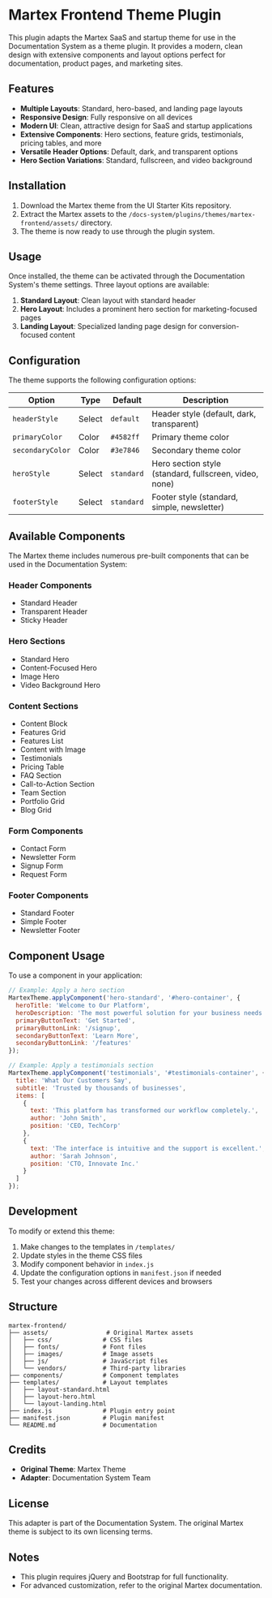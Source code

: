# Martex Frontend Theme Plugin

This plugin adapts the Martex SaaS and startup theme for use in the Documentation System as a theme plugin. It provides a modern, clean design with extensive components and layout options perfect for documentation, product pages, and marketing sites.

## Features

- **Multiple Layouts**: Standard, hero-based, and landing page layouts
- **Responsive Design**: Fully responsive on all devices
- **Modern UI**: Clean, attractive design for SaaS and startup applications
- **Extensive Components**: Hero sections, feature grids, testimonials, pricing tables, and more
- **Versatile Header Options**: Default, dark, and transparent options
- **Hero Section Variations**: Standard, fullscreen, and video background

## Installation

1. Download the Martex theme from the UI Starter Kits repository.
2. Extract the Martex assets to the `/docs-system/plugins/themes/martex-frontend/assets/` directory.
3. The theme is now ready to use through the plugin system.

## Usage

Once installed, the theme can be activated through the Documentation System's theme settings. Three layout options are available:

1. **Standard Layout**: Clean layout with standard header
2. **Hero Layout**: Includes a prominent hero section for marketing-focused pages
3. **Landing Layout**: Specialized landing page design for conversion-focused content

## Configuration

The theme supports the following configuration options:

| Option | Type | Default | Description |
|--------|------|---------|-------------|
| `headerStyle` | Select | `default` | Header style (default, dark, transparent) |
| `primaryColor` | Color | `#4582ff` | Primary theme color |
| `secondaryColor` | Color | `#3e7846` | Secondary theme color |
| `heroStyle` | Select | `standard` | Hero section style (standard, fullscreen, video, none) |
| `footerStyle` | Select | `standard` | Footer style (standard, simple, newsletter) |

## Available Components

The Martex theme includes numerous pre-built components that can be used in the Documentation System:

### Header Components
- Standard Header
- Transparent Header
- Sticky Header

### Hero Sections
- Standard Hero
- Content-Focused Hero
- Image Hero
- Video Background Hero

### Content Sections
- Content Block
- Features Grid
- Features List
- Content with Image
- Testimonials
- Pricing Table
- FAQ Section
- Call-to-Action Section
- Team Section
- Portfolio Grid
- Blog Grid

### Form Components
- Contact Form
- Newsletter Form
- Signup Form
- Request Form

### Footer Components
- Standard Footer
- Simple Footer
- Newsletter Footer

## Component Usage

To use a component in your application:

```javascript
// Example: Apply a hero section
MartexTheme.applyComponent('hero-standard', '#hero-container', {
  heroTitle: 'Welcome to Our Platform',
  heroDescription: 'The most powerful solution for your business needs',
  primaryButtonText: 'Get Started',
  primaryButtonLink: '/signup',
  secondaryButtonText: 'Learn More',
  secondaryButtonLink: '/features'
});

// Example: Apply a testimonials section
MartexTheme.applyComponent('testimonials', '#testimonials-container', {
  title: 'What Our Customers Say',
  subtitle: 'Trusted by thousands of businesses',
  items: [
    {
      text: 'This platform has transformed our workflow completely.',
      author: 'John Smith',
      position: 'CEO, TechCorp'
    },
    {
      text: 'The interface is intuitive and the support is excellent.',
      author: 'Sarah Johnson',
      position: 'CTO, Innovate Inc.'
    }
  ]
});
```

## Development

To modify or extend this theme:

1. Make changes to the templates in `/templates/`
2. Update styles in the theme CSS files
3. Modify component behavior in `index.js`
4. Update the configuration options in `manifest.json` if needed
5. Test your changes across different devices and browsers

## Structure

```
martex-frontend/
├── assets/                # Original Martex assets
│   ├── css/              # CSS files
│   ├── fonts/            # Font files
│   ├── images/           # Image assets
│   ├── js/               # JavaScript files
│   └── vendors/          # Third-party libraries
├── components/           # Component templates
├── templates/            # Layout templates
│   ├── layout-standard.html
│   ├── layout-hero.html
│   └── layout-landing.html
├── index.js              # Plugin entry point
├── manifest.json         # Plugin manifest
└── README.md             # Documentation
```

## Credits

- **Original Theme**: Martex Theme
- **Adapter**: Documentation System Team

## License

This adapter is part of the Documentation System. The original Martex theme is subject to its own licensing terms.

## Notes

- This plugin requires jQuery and Bootstrap for full functionality.
- For advanced customization, refer to the original Martex documentation.